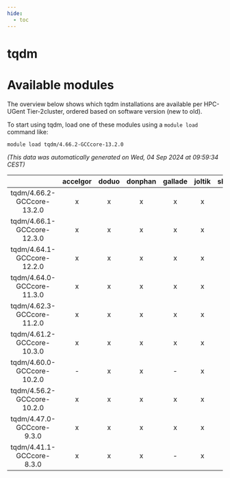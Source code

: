 ```yaml
---
hide:
  - toc
---
```


tqdm
====

# Available modules


The overview below shows which tqdm installations are available per HPC-UGent Tier-2cluster, ordered based on software version (new to old).

To start using tqdm, load one of these modules using a `module load` command like:

```shell
module load tqdm/4.66.2-GCCcore-13.2.0
```

*(This data was automatically generated on Wed, 04 Sep 2024 at 09:59:34 CEST)*  

| |accelgor|doduo|donphan|gallade|joltik|shinx|skitty|
| :---: | :---: | :---: | :---: | :---: | :---: | :---: | :---: |
|tqdm/4.66.2-GCCcore-13.2.0|x|x|x|x|x|x|x|
|tqdm/4.66.1-GCCcore-12.3.0|x|x|x|x|x|x|x|
|tqdm/4.64.1-GCCcore-12.2.0|x|x|x|x|x|x|x|
|tqdm/4.64.0-GCCcore-11.3.0|x|x|x|x|x|x|x|
|tqdm/4.62.3-GCCcore-11.2.0|x|x|x|x|x|-|x|
|tqdm/4.61.2-GCCcore-10.3.0|x|x|x|x|x|-|x|
|tqdm/4.60.0-GCCcore-10.2.0|-|x|x|-|x|-|x|
|tqdm/4.56.2-GCCcore-10.2.0|x|x|x|x|x|-|x|
|tqdm/4.47.0-GCCcore-9.3.0|x|x|x|x|x|-|x|
|tqdm/4.41.1-GCCcore-8.3.0|x|x|x|-|x|-|x|
